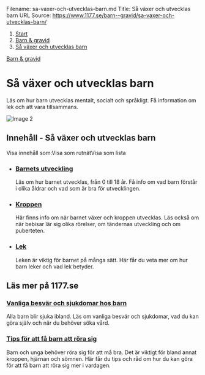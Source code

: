 Filename: sa-vaxer-och-utvecklas-barn.md
Title: Så växer och utvecklas barn
URL Source: https://www.1177.se/barn--gravid/sa-vaxer-och-utvecklas-barn/

1.  [Start](https://www.1177.se/)
2.  [Barn & gravid](https://www.1177.se/barn--gravid/)
3.  [Så växer och utvecklas barn](https://www.1177.se/barn--gravid/sa-vaxer-och-utvecklas-barn/)

[Barn & gravid](https://www.1177.se/barn--gravid/)

Så växer och utvecklas barn
===========================

Läs om hur barn utvecklas mentalt, socialt och språkligt. Få information om lek och att vara tillsammans.

![Image 2](https://www.1177.se/globalassets/1177/nationell/media/fotografier/barn-och-gravid/vaxa-och-utvecklas/1-3-ar/barn-1-2-leker.jpg?saved=2024-09-03+02:13)

Innehåll - Så växer och utvecklas barn
--------------------------------------

Visa innehåll som:Visa som rutnätVisa som lista

*   ### [Barnets utveckling](https://www.1177.se/barn--gravid/sa-vaxer-och-utvecklas-barn/barnets-utveckling/)
    
    Läs om hur barnet utvecklas, från 0 till 18 år. Få info om vad barn förstår i olika åldrar och vad som är bra för utvecklingen.
    
*   ### [Kroppen](https://www.1177.se/barn--gravid/sa-vaxer-och-utvecklas-barn/kroppen/)
    
    Här finns info om när barnet växer och kroppen utvecklas. Läs också om när bebisar lär sig olika rörelser, om tändernas utveckling och om puberteten.
    
*   ### [Lek](https://www.1177.se/barn--gravid/sa-vaxer-och-utvecklas-barn/lek-och-sagor/)
    
    Leken är viktig för barnet på många sätt. Här får du veta mer om hur barn leker och vad lek betyder.
    

Läs mer på 1177.se
------------------

### [Vanliga besvär och sjukdomar hos barn](https://www.1177.se/barn--gravid/vanliga-besvar-och-sjukdomar-hos-barn/)

Alla barn blir sjuka ibland. Läs om vanliga besvär och sjukdomar, vad du kan göra själv och när du behöver söka vård.

### [Tips för att få barn att röra sig](https://www.1177.se/liv--halsa/fysisk-aktivitet-och-traning/tips-for-att-fa-ditt-barn-att-rora-sig/)

Barn och unga behöver röra sig för att må bra. Det är viktigt för bland annat kroppen, hjärnan och sömnen. Här får du tips och råd om hur du kan göra för att få barn att röra sig mer i vardagen.
